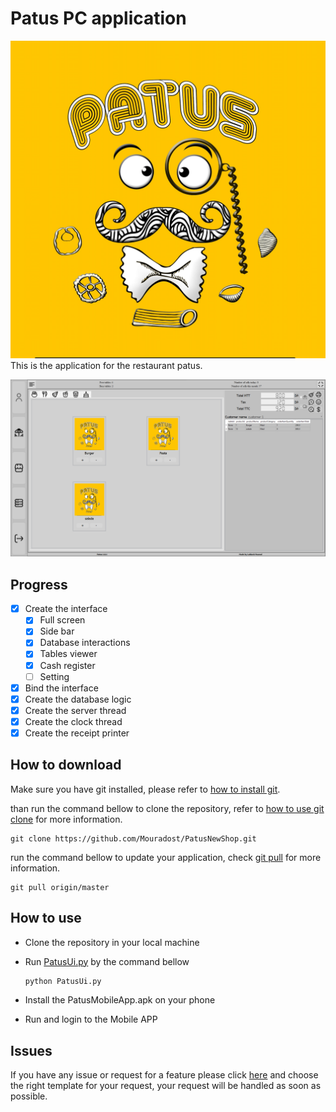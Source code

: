 # Patus PC application

![Patus](patus_logo.jpg)
This is the application for the restaurant patus.

![App](App.png)

## Progress

- [x] Create the interface
  - [x] Full screen
  - [x] Side bar
  - [x] Database interactions
  - [x] Tables viewer
  - [x] Cash register
  - [ ] Setting
- [x] Bind the interface
- [x] Create the database logic
- [x] Create the server thread
- [x] Create the clock thread
- [x] Create the receipt printer

## How to download

Make sure you have git installed, please refer to [how to install git](https://github.com/git-guides/install-git).

than run the command bellow to clone the repository, refer to [how to use git clone](https://github.com/git-guides/git-clone) for more information.

```git
git clone https://github.com/Mouradost/PatusNewShop.git
```

run the command bellow to update your application, check [git pull](https://github.com/git-guides/git-pull) for more information.

```git
git pull origin/master
```

## How to use

- Clone the repository in your local machine
- Run [PatusUi.py](PatusUi.py) by the command bellow

  ```cmd
  python PatusUi.py
  ```

- Install the PatusMobileApp.apk on your phone
- Run and login to the Mobile APP

## Issues

If you have any issue or request for a feature please click [here](https://github.com/Mouradost/PatusNewShop/issues/new) and choose the right template for your request, your request will be handled as soon as possible.
